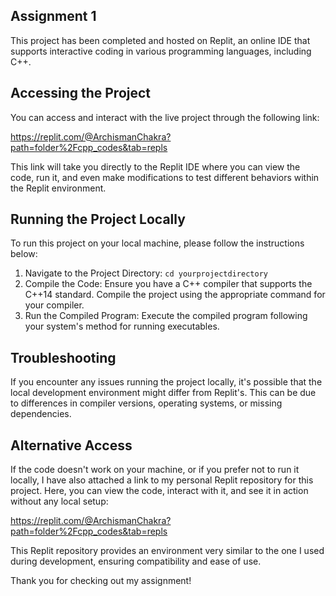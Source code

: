 ## Assignment 1
This project has been completed and hosted on Replit, an online IDE that supports interactive coding in various programming languages, including C++.


## Accessing the Project
You can access and interact with the live project through the following link: 

https://replit.com/@ArchismanChakra?path=folder%2Fcpp_codes&tab=repls

This link will take you directly to the Replit IDE where you can view the code, run it, and even make modifications to test different behaviors within the Replit environment.

## Running the Project Locally
To run this project on your local machine, please follow the instructions below:

1. Navigate to the Project Directory:
`cd yourprojectdirectory`
2. Compile the Code:
Ensure you have a C++ compiler that supports the C++14 standard.
Compile the project using the appropriate command for your compiler.
3. Run the Compiled Program:
Execute the compiled program following your system's method for running executables.

## Troubleshooting
If you encounter any issues running the project locally, it's possible that the local development environment might differ from Replit's. This can be due to differences in compiler versions, operating systems, or missing dependencies.

## Alternative Access
If the code doesn't work on your machine, or if you prefer not to run it locally, I have also attached a link to my personal Replit repository for this project. Here, you can view the code, interact with it, and see it in action without any local setup:

https://replit.com/@ArchismanChakra?path=folder%2Fcpp_codes&tab=repls

This Replit repository provides an environment very similar to the one I used during development, ensuring compatibility and ease of use.


Thank you for checking out my assignment!
